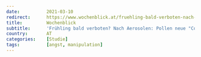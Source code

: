 ```yaml
---
date:          2021-03-10
redirect:      https://www.wochenblick.at/fruehling-bald-verboten-nach-aerosolen-pollen-neue-corona-gefahr/
title:         Wochenblick
subtitle:      'Frühling bald verboten? Nach Aerosolen: Pollen neue "Corona-Gefahr"'
country:       AT
categories:    [Studie]
tags:          [angst, manipulation]
---
```

